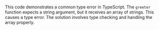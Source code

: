 This code demonstrates a common type error in TypeScript. The `greeter` function expects a string argument, but it receives an array of strings. This causes a type error. The solution involves type checking and handling the array properly.